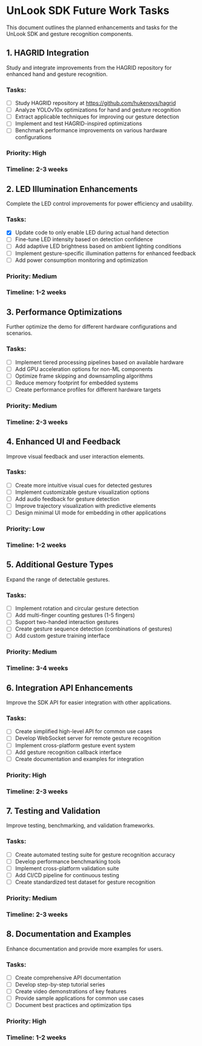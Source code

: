 # UnLook SDK Future Work Tasks

This document outlines the planned enhancements and tasks for the UnLook SDK and gesture recognition components.

## 1. HAGRID Integration

Study and integrate improvements from the HAGRID repository for enhanced hand and gesture recognition.

### Tasks:
- [ ] Study HAGRID repository at https://github.com/hukenovs/hagrid
- [ ] Analyze YOLOv10x optimizations for hand and gesture recognition
- [ ] Extract applicable techniques for improving our gesture detection
- [ ] Implement and test HAGRID-inspired optimizations
- [ ] Benchmark performance improvements on various hardware configurations

### Priority: High
### Timeline: 2-3 weeks

## 2. LED Illumination Enhancements

Complete the LED control improvements for power efficiency and usability.

### Tasks:
- [x] Update code to only enable LED during actual hand detection
- [ ] Fine-tune LED intensity based on detection confidence
- [ ] Add adaptive LED brightness based on ambient lighting conditions
- [ ] Implement gesture-specific illumination patterns for enhanced feedback
- [ ] Add power consumption monitoring and optimization

### Priority: Medium
### Timeline: 1-2 weeks

## 3. Performance Optimizations

Further optimize the demo for different hardware configurations and scenarios.

### Tasks:
- [ ] Implement tiered processing pipelines based on available hardware
- [ ] Add GPU acceleration options for non-ML components
- [ ] Optimize frame skipping and downsampling algorithms
- [ ] Reduce memory footprint for embedded systems
- [ ] Create performance profiles for different hardware targets

### Priority: Medium
### Timeline: 2-3 weeks

## 4. Enhanced UI and Feedback

Improve visual feedback and user interaction elements.

### Tasks:
- [ ] Create more intuitive visual cues for detected gestures
- [ ] Implement customizable gesture visualization options
- [ ] Add audio feedback for gesture detection
- [ ] Improve trajectory visualization with predictive elements
- [ ] Design minimal UI mode for embedding in other applications

### Priority: Low
### Timeline: 1-2 weeks

## 5. Additional Gesture Types

Expand the range of detectable gestures.

### Tasks:
- [ ] Implement rotation and circular gesture detection
- [ ] Add multi-finger counting gestures (1-5 fingers)
- [ ] Support two-handed interaction gestures
- [ ] Create gesture sequence detection (combinations of gestures)
- [ ] Add custom gesture training interface

### Priority: Medium
### Timeline: 3-4 weeks

## 6. Integration API Enhancements

Improve the SDK API for easier integration with other applications.

### Tasks:
- [ ] Create simplified high-level API for common use cases
- [ ] Develop WebSocket server for remote gesture recognition
- [ ] Implement cross-platform gesture event system
- [ ] Add gesture recognition callback interface
- [ ] Create documentation and examples for integration

### Priority: High
### Timeline: 2-3 weeks

## 7. Testing and Validation

Improve testing, benchmarking, and validation frameworks.

### Tasks:
- [ ] Create automated testing suite for gesture recognition accuracy
- [ ] Develop performance benchmarking tools
- [ ] Implement cross-platform validation suite
- [ ] Add CI/CD pipeline for continuous testing
- [ ] Create standardized test dataset for gesture recognition

### Priority: Medium
### Timeline: 2-3 weeks

## 8. Documentation and Examples

Enhance documentation and provide more examples for users.

### Tasks:
- [ ] Create comprehensive API documentation
- [ ] Develop step-by-step tutorial series
- [ ] Create video demonstrations of key features
- [ ] Provide sample applications for common use cases
- [ ] Document best practices and optimization tips

### Priority: High
### Timeline: 1-2 weeks